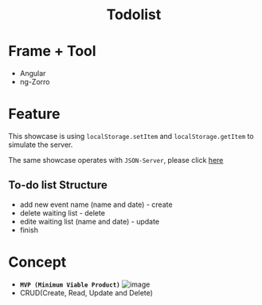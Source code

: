 <h1 align="center"> Todolist </h1>

# Frame + Tool

- Angular
- ng-Zorro

# Feature

This showcase is using `localStorage.setItem`  and  `localStorage.getItem` to simulate the server.

The same showcase operates with `JSON-Server`, please click [here](https://github.com/puddlejumper26/todolist-json/blob/master/README.md#-todolist-json)

## To-do list Structure
 - add new event name (name and date) - create
 - delete waiting list - delete
 - edite waiting list (name and date) - update
 - finish

# Concept

- **`MVP (Minimum Viable Product)`**
![image](https://user-images.githubusercontent.com/40550117/84043590-10054680-a9d9-11ea-85de-d563651b96e2.png)
- CRUD(Create, Read, Update and Delete)
